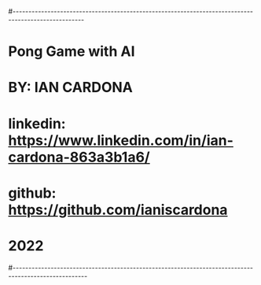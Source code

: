 #----------------------------------------------------------------------------------------------------
#                 Pong Game with AI

#                 BY: IAN CARDONA
#                 linkedin: https://www.linkedin.com/in/ian-cardona-863a3b1a6/
#                 github: https://github.com/ianiscardona
# 
#                 2022
#-----------------------------------------------------------------------------------------------------